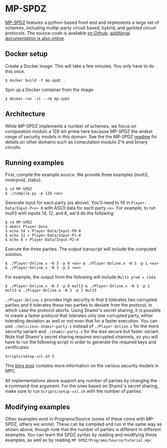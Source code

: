 # MP-SPDZ

[MP-SPDZ](https://github.com/n1analytics/MP-SPDZ) features a python-based front end and implements a large set of schemes, including multip-party circuit based, hybrid, and garbled circuit protocols. The source-code is available [on Github](https://github.com/n1analytics/MP-SPDZ); [additional documentation is also online](https://mp-spdz.readthedocs.io/en/latest/).

## Docker setup

Create a Docker image. This will take a few minutes. You only have to do this
once.
```
$ docker build -t mp-spdz .
```

Spin up a Docker container from the image.
```
$ docker run -it --rm mp-spdz
```

## Architecture

While MP-SPDZ implements a number of schemes, we focus on computation
modulo a 128-bit prime here because MP-SPDZ the widest range of
security models in this domain. See the the MP-SPDZ
[readme](https://github.com/n1analytics/MP-SPDZ) for details on other
domains such as computation modulo 2^k and binary circuits.

## Running examples

First, compile the example source. We provide three examples (mult3, innerprod,
xtabs).
```
$ cd MP-SPDZ
$ ./compile.py -p 128 <ex>
```

Generate input for each party (as above).
You'll need to fill in `Player-Data/Input-P<x>-0` with ASCII data for each party
`<x>`.
For example, to run mult3 with inputs 14, 12, and 8, we'd do the following:
```
$ cd MP-SPDZ
$ mkdir Player-Data
$ echo 14 > Player-Data/Input-P0-0
$ echo 12 > Player-Data/Input-P1-0
$ echo 8 > Player-Data/Input-P2-0
```

Execute the three parties. The output transcript will include the
computed solution.
```
$ ./Player-Online.x -N 3 -p 0 <ex> & ./Player-Online.x -N 3 -p 1 <ex> & ./Player-Online.x -N 3 -p 2 <ex>
```

For example, the output from the following will include `Mult3 prod = 1344`.
```
$ ./Player-Online.x -N 3 -p 0 mult3 & ./Player-Online.x -N 3 -p 1 mult3 & ./Player-Online.x -N 3 -p 2 mult3
```

`./Player-Online.x` provides high security in that it tolerates two
corrupted parties and it tolerates these two parties to deviate from
the protocol, in which case the protocol aborts. Using Shamir's secret
sharing, it is possible to create a faster protocol that tolerates
only one corrupted party, either tolerating deviation as well or not
even that for a faster execution. You can use
`./malicious-shamir-party.x` instead of `./Player-Online.x` for the
more security variant and `./shamir-party.x` for the less secure but
faster variant. Note that Shamir's secret sharing requires encrypted
channels, so you will have to run the following script in order to
generate the required keys and certificates:
```
Scripts/setup-ssl.sh 3
```

This [blog
post](https://sharemind.cyber.ee/the-many-flavours-of-multiparty-computation)
contains more information on the various security models in MPC.

All implementations above support any number of parties by changing
the `-N` command-line argument. For the ones based on Shamir's secret
sharing, make sure to run `Scripts/setup-ssl.sh` with the number of parties.

## Modifying examples

Other examples exist in Programs/Source (some of these come with MP-SPDZ, others we wrote). These can be compiled and run in the same way as shown above, though note that the number of parties is different in different examples. You can learn the SPDZ syntax by reading and modifying these examples, as well as by reading `MP-SPDZ/Programs/Source/tutorial.mpc`.
